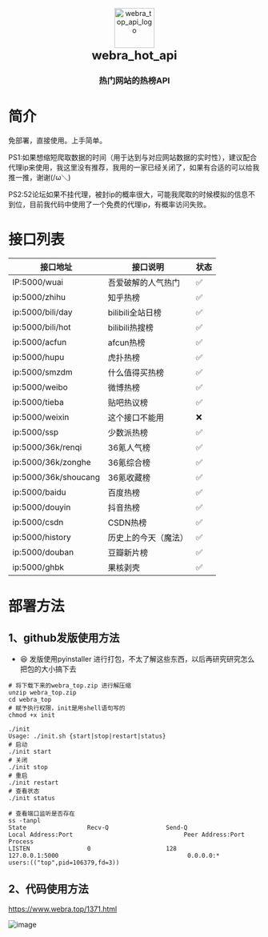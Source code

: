 

<p align="center">
  <a href="https://webra.top"><img src="https://github.com/wiuid/webra_hot_api/assets/61615298/554ab508-c376-4f4f-b67f-ed726599caf4" alt="webra_top_api_logo" width="80" /></a>
  <br>
  <span style="font-size: 24px;"><strong>webra_hot_api</strong></span>
</p>
<h3 align="center">热门网站的热榜API</h3>





# 简介
免部署，直接使用。上手简单。

PS1:如果想缩短爬取数据的时间（用于达到与对应网站数据的实时性），建议配合代理ip来使用，我这里没有推荐，我用的一家已经关闭了，如果有合适的可以给我推一推，谢谢(/ω＼)

PS2:52论坛如果不挂代理，被封ip的概率很大，可能我爬取的时候模拟的信息不到位，目前我代码中使用了一个免费的代理ip，有概率访问失败。

# 接口列表
| 接口地址             | 接口说明             |状态|
| -------------------- | -------------------- |------------|
| IP:5000/wuai         | 吾爱破解的人气热门   |✅|
| ip:5000/zhihu        | 知乎热榜             |✅|
| ip:5000/bili/day     | bilibili全站日榜     |✅|
| ip:5000/bili/hot     | bilibili热搜榜       |✅|
| ip:5000/acfun        | afcun热榜            |✅|
| ip:5000/hupu         | 虎扑热榜             |✅|
| ip:5000/smzdm        | 什么值得买热榜       |✅|
| ip:5000/weibo        | 微博热榜             |✅|
| ip:5000/tieba        | 贴吧热议榜           |✅|
| ip:5000/weixin       | 这个接口不能用       |❌|
| ip:5000/ssp          | 少数派热榜           |✅|
| ip:5000/36k/renqi    | 36氪人气榜           |✅|
| ip:5000/36k/zonghe   | 36氪综合榜           |✅|
| ip:5000/36k/shoucang | 36氪收藏榜           |✅|
| ip:5000/baidu        | 百度热榜             |✅|
| ip:5000/douyin       | 抖音热榜             |✅|
| ip:5000/csdn         | CSDN热榜             |✅|
| ip:5000/history      | 历史上的今天（魔法） |✅|
| ip:5000/douban       | 豆瓣新片榜           |✅|
| ip:5000/ghbk         | 果核剥壳             |✅|

# 部署方法
## 1、github发版使用方法

- 😆 发版使用pyinstaller 进行打包，不太了解这些东西，以后再研究研究怎么把包的大小搞下去

```shell
# 将下载下来的webra_top.zip 进行解压缩
unzip webra_top.zip
cd webra_top
# 赋予执行权限，init是用shell语句写的
chmod +x init

./init
Usage: ./init.sh {start|stop|restart|status}
# 启动
./init start
# 关闭
./init stop
# 重启
./init restart
# 查看状态
./init status

# 查看端口监听是否存在
ss -tanpl
State                 Recv-Q                Send-Q                               Local Address:Port                               Peer Address:Port               Process                                         
LISTEN                0                     128                                      127.0.0.1:5000                                    0.0.0.0:*                   users:(("top",pid=106379,fd=3))                

```

## 2、代码使用方法
https://www.webra.top/1371.html

![image](https://github.com/wiuid/webra_hot/assets/61615298/560b52ea-94f6-4e92-829e-124791e39042)


